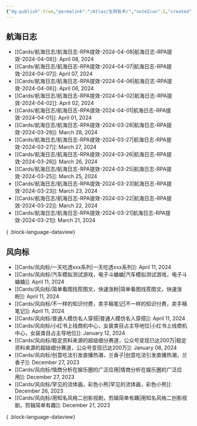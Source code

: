 ```yaml
---
{"dg-publish":true,"permalink":"/Atlas/生财有术/","noteIcon":1,"created":"2024-04-10","updated":"2024-04-10"}
---
```


## 航海日志
- [[Cards/航海日志/航海日志-RPA提效-2024-04-08\|航海日志-RPA提效-2024-04-08]]: April 08, 2024
- [[Cards/航海日志/航海日志-RPA提效-2024-04-07\|航海日志-RPA提效-2024-04-07]]: April 07, 2024
- [[Cards/航海日志/航海日志-RPA提效-2024-04-06\|航海日志-RPA提效-2024-04-06]]: April 06, 2024
- [[Cards/航海日志/航海日志-RPA提效-2024-04-02\|航海日志-RPA提效-2024-04-02]]: April 02, 2024
- [[Cards/航海日志/航海日志-RPA提效-2024-04-01\|航海日志-RPA提效-2024-04-01]]: April 01, 2024
- [[Cards/航海日志/航海日志-RPA提效-2024-03-28\|航海日志-RPA提效-2024-03-28]]: March 28, 2024
- [[Cards/航海日志/航海日志-RPA提效-2024-03-27\|航海日志-RPA提效-2024-03-27]]: March 27, 2024
- [[Cards/航海日志/航海日志-RPA提效-2024-03-26\|航海日志-RPA提效-2024-03-26]]: March 26, 2024
- [[Cards/航海日志/航海日志-RPA提效-2024-03-25\|航海日志-RPA提效-2024-03-25]]: March 25, 2024
- [[Cards/航海日志/航海日志-RPA提效-2024-03-23\|航海日志-RPA提效-2024-03-23]]: March 23, 2024
- [[Cards/航海日志/航海日志-RPA提效-2024-03-22\|航海日志-RPA提效-2024-03-22]]: March 22, 2024
- [[Cards/航海日志/航海日志-RPA提效-2024-03-21\|航海日志-RPA提效-2024-03-21]]: March 21, 2024

{ .block-language-dataview}

## 风向标
- [[Cards/风向标/一天吃透xxx系列\|一天吃透xxx系列]]: April 11, 2024
- [[Cards/风向标/汽车模拟测试游戏，电子斗蛐蛐\|汽车模拟测试游戏，电子斗蛐蛐]]: April 11, 2024
- [[Cards/风向标/简单看图找茬图文，快速涨粉\|简单看图找茬图文，快速涨粉]]: April 11, 2024
- [[Cards/风向标/不一样的知识付费，卖手稿笔记\|不一样的知识付费，卖手稿笔记]]: April 11, 2024
- [[Cards/风向标/普通人模仿名人穿搭\|普通人模仿名人穿搭]]: April 11, 2024
- [[Cards/风向标/小红书上线商机中心，女装类目占主导地位\|小红书上线商机中心，女装类目占主导地位]]: January 12, 2024
- [[Cards/风向标/稳定资料来源的超级细分赛道，公众号变现已达200万\|稳定资料来源的超级细分赛道，公众号变现已达200万]]: January 08, 2024
- [[Cards/风向标/创意吃法引发直播热潮，兰香子\|创意吃法引发直播热潮，兰香子]]: December 27, 2023
- [[Cards/风向标/情商分析在娱乐圈的广泛应用\|情商分析在娱乐圈的广泛应用]]: December 27, 2023
- [[Cards/风向标/罕见的流体画，彩色小熊\|罕见的流体画，彩色小熊]]: December 26, 2023
- [[Cards/风向标/用知名风格二创影视剧，剪辑简单有趣\|用知名风格二创影视剧，剪辑简单有趣]]: December 21, 2023

{ .block-language-dataview}